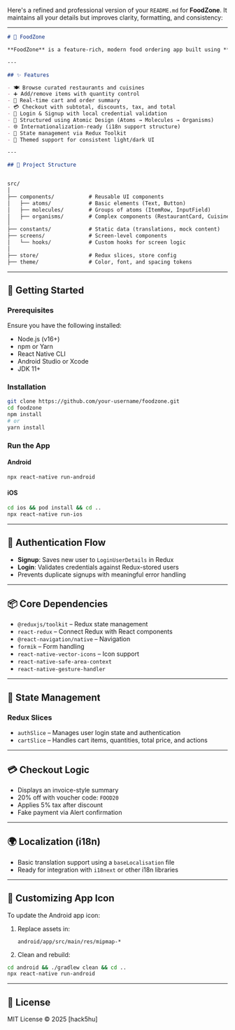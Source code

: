 Here's a refined and professional version of your `README.md` for **FoodZone**. It maintains all your details but improves clarity, formatting, and consistency:

---

```markdown
# 🍔 FoodZone

**FoodZone** is a feature-rich, modern food ordering app built using **React Native**. It follows the **Atomic Design** architecture and leverages **Redux Toolkit** for scalable state management. With smooth UI components, cart functionality, mock data, and local authentication, FoodZone offers a realistic food delivery app experience.

---

## ✨ Features

- 🍽️ Browse curated restaurants and cuisines
- ➕ Add/remove items with quantity control
- 🛒 Real-time cart and order summary
- 💳 Checkout with subtotal, discounts, tax, and total
- 🔐 Login & Signup with local credential validation
- 🧱 Structured using Atomic Design (Atoms → Molecules → Organisms)
- 🌐 Internationalization-ready (i18n support structure)
- 💾 State management via Redux Toolkit
- 💅 Themed support for consistent light/dark UI

---

## 📁 Project Structure


src/
│
├── components/           # Reusable UI components
│   ├── atoms/            # Basic elements (Text, Button)
│   ├── molecules/        # Groups of atoms (ItemRow, InputField)
│   ├── organisms/        # Complex components (RestaurantCard, CuisineBlock)
│
├── constants/            # Static data (translations, mock content)
├── screens/              # Screen-level components
│   └── hooks/            # Custom hooks for screen logic
│
├── store/                # Redux slices, store config
├── theme/                # Color, font, and spacing tokens

````

---

## 🚀 Getting Started

### Prerequisites

Ensure you have the following installed:

- Node.js (v16+)
- npm or Yarn
- React Native CLI
- Android Studio or Xcode
- JDK 11+

### Installation

```bash
git clone https://github.com/your-username/foodzone.git
cd foodzone
npm install
# or
yarn install
````

### Run the App

#### Android

```bash
npx react-native run-android
```

#### iOS

```bash
cd ios && pod install && cd ..
npx react-native run-ios
```

---

## 🔐 Authentication Flow

* **Signup**: Saves new user to `LoginUserDetails` in Redux
* **Login**: Validates credentials against Redux-stored users
* Prevents duplicate signups with meaningful error handling

---

## 📦 Core Dependencies

* `@reduxjs/toolkit` – Redux state management
* `react-redux` – Connect Redux with React components
* `@react-navigation/native` – Navigation
* `formik` – Form handling
* `react-native-vector-icons` – Icon support
* `react-native-safe-area-context`
* `react-native-gesture-handler`

---

## 🧠 State Management

### Redux Slices

* `authSlice` – Manages user login state and authentication
* `cartSlice` – Handles cart items, quantities, total price, and actions

---

## 💳 Checkout Logic

* Displays an invoice-style summary
* 20% off with voucher code: `FOOD20`
* Applies 5% tax after discount
* Fake payment via Alert confirmation

---

## 🌍 Localization (i18n)

* Basic translation support using a `baseLocalisation` file
* Ready for integration with `i18next` or other i18n libraries

---

## 🎨 Customizing App Icon

To update the Android app icon:

1. Replace assets in:

   ```
   android/app/src/main/res/mipmap-*
   ```
2. Clean and rebuild:

```bash
cd android && ./gradlew clean && cd ..
npx react-native run-android
```

---

## 📄 License

MIT License © 2025 \[hack5hu]

```
